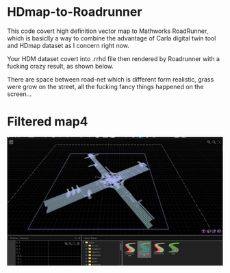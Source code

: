 # HDmap-to-Roadrunner
This code covert high definition vector map to Mathworks RoadRunner, which is basiclly a way to combine the advantage of Carla digital twin tool and HDmap dataset as I concern right now.

Your HDM dataset covert into .rrhd file then rendered by Roadrunner with a fucking crazy result, as shown below.

There are space between road-net which is different form realistic, grass were grow on the street, all the fucking fancy things happened on the screen...

# Filtered map4
![filtered_map4](img/filtered_map4.png)